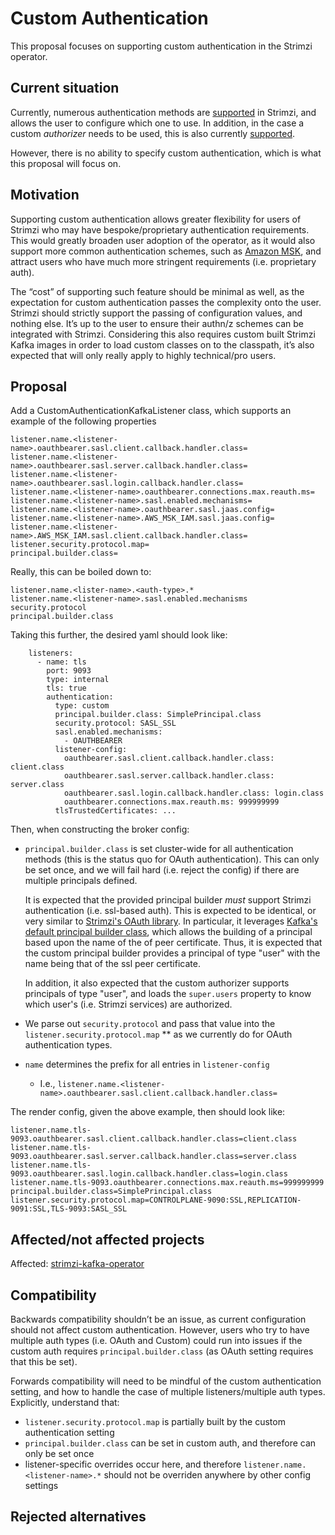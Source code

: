 # Custom Authentication

This proposal focuses on supporting custom authentication in the Strimzi operator.

## Current situation

Currently, numerous authentication methods are [supported](https://github.com/strimzi/strimzi-kafka-operator/tree/0.25.0/api/src/main/java/io/strimzi/api/kafka/model/authentication) in Strimzi, and allows the user to configure which one to use. In addition, in the case a custom *authorizer* needs to be used, this is also currently [supported](https://github.com/strimzi/strimzi-kafka-operator/blob/0.25.0/cluster-operator/src/main/java/io/strimzi/operator/cluster/model/KafkaBrokerConfigurationBuilder.java#L541-L549). 

However, there is no ability to specify custom authentication, which is what this proposal will focus on.

## Motivation

Supporting custom authentication allows greater flexibility for users of Strimzi who may have bespoke/proprietary authentication requirements. This would greatly broaden user adoption of the operator, as it would also support more common authentication schemes, such as [Amazon MSK](https://docs.aws.amazon.com/msk/latest/developerguide/security_iam_service-with-iam.html), and attract users who have much more stringent requirements (i.e. proprietary auth). 

The “cost” of supporting such feature should be minimal as well, as the expectation for custom authentication passes the complexity onto the user. Strimzi should strictly support the passing of configuration values, and nothing else. It’s up to the user to ensure their authn/z schemes can be integrated with Strimzi. Considering this also requires custom built Strimzi Kafka images in order to load custom classes on to the classpath, it’s also expected that will only really apply to highly technical/pro users.

## Proposal

Add a CustomAuthenticationKafkaListener class, which supports an example of the following properties

```
listener.name.<listener-name>.oauthbearer.sasl.client.callback.handler.class=
listener.name.<listener-name>.oauthbearer.sasl.server.callback.handler.class=
listener.name.<listener-name>.oauthbearer.sasl.login.callback.handler.class=
listener.name.<listener-name>.oauthbearer.connections.max.reauth.ms=
listener.name.<listener-name>.sasl.enabled.mechanisms=
listener.name.<listener-name>.oauthbearer.sasl.jaas.config=
listener.name.<listener-name>.AWS_MSK_IAM.sasl.jaas.config=
listener.name.<listener-name>.AWS_MSK_IAM.sasl.client.callback.handler.class=
listener.security.protocol.map=
principal.builder.class=
```

Really, this can be boiled down to: 

```
listener.name.<lister-name>.<auth-type>.*
listener.name.<listener-name>.sasl.enabled.mechanisms
security.protocol
principal.builder.class
```

Taking this further, the desired yaml should look like: 

```
    listeners:
      - name: tls
        port: 9093
        type: internal
        tls: true
        authentication:
          type: custom
          principal.builder.class: SimplePrincipal.class
          security.protocol: SASL_SSL
          sasl.enabled.mechanisms:
            - OAUTHBEARER
          listener-config:
            oauthbearer.sasl.client.callback.handler.class: client.class
            oauthbearer.sasl.server.callback.handler.class: server.class
            oauthbearer.sasl.login.callback.handler.class: login.class
            oauthbearer.connections.max.reauth.ms: 999999999
          tlsTrustedCertificates: ...
```

Then, when constructing the broker config:

* `principal.builder.class` is set cluster-wide for all authentication methods (this is the status quo for OAuth authentication). This can only be set once, and we will fail hard (i.e. reject the config) if there are multiple principals defined. 
    
    It is expected that the provided principal builder *must* support Strimzi authentication (i.e. ssl-based auth). This is expected to be identical, or very similar to [Strimzi's OAuth library](https://github.com/strimzi/strimzi-kafka-oauth/blob/main/oauth-server/src/main/java/io/strimzi/kafka/oauth/server/OAuthKafkaPrincipalBuilder.java). In particular, it leverages [Kafka's default principal builder class](https://github.com/apache/kafka/blob/trunk/clients/src/main/java/org/apache/kafka/common/security/authenticator/DefaultKafkaPrincipalBuilder.java#L73-L79), which allows the building of a principal based upon the name of the of peer certificate. Thus, it is expected that the custom principal builder provides a principal of type "user" with the name being that of the ssl peer certificate. 

    In addition, it also expected that the custom authorizer supports principals of type "user", and loads the `super.users` property to know which user's (i.e. Strimzi services) are authorized. 


* We parse out `security.protocol` and pass that value into the `listener.security.protocol.map` ** as we currently do for OAuth authentication types. 
* `name` determines the prefix for all entries in `listener-config`
    * I.e., `listener.name.<listener-name>.oauthbearer.sasl.client.callback.handler.class=`

The render config, given the above example, then should look like:

```
listener.name.tls-9093.oauthbearer.sasl.client.callback.handler.class=client.class
listener.name.tls-9093.oauthbearer.sasl.server.callback.handler.class=server.class
listener.name.tls-9093.oauthbearer.sasl.login.callback.handler.class=login.class
listener.name.tls-9093.oauthbearer.connections.max.reauth.ms=999999999
principal.builder.class=SimplePrincipal.class
listener.security.protocol.map=CONTROLPLANE-9090:SSL,REPLICATION-9091:SSL,TLS-9093:SASL_SSL
```

## Affected/not affected projects

Affected: [strimzi-kafka-operator](https://github.com/strimzi/strimzi-kafka-operator)

## Compatibility

Backwards compatibility shouldn’t be an issue, as current configuration should not affect custom authentication. However, users who try to have multiple auth types (i.e. OAuth and Custom) could run into issues if the custom auth requires `principal.builder.class` (as OAuth setting requires that this be set).

Forwards compatibility will need to be mindful of the custom authentication setting, and how to handle the case of multiple listeners/multiple auth types. Explicitly, understand that: 
- `listener.security.protocol.map` is partially built by the custom authentication setting
- `principal.builder.class` can be set in custom auth, and therefore can only be set once
- listener-specific overrides occur here, and therefore `listener.name.<listener-name>.*` should not be overriden anywhere by other config settings

## Rejected alternatives



